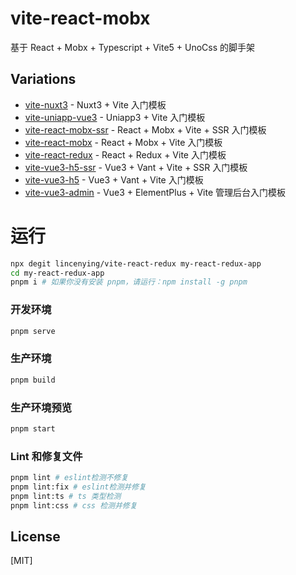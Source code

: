 # vite-react-mobx

基于 React + Mobx + Typescript + Vite5 + UnoCss 的脚手架

## Variations

-   [vite-nuxt3](https://github.com/lincenying/vite-nuxt3) - Nuxt3 + Vite 入门模板
-   [vite-uniapp-vue3](https://github.com/lincenying/vite-uniapp-vue3) - Uniapp3 + Vite 入门模板
-   [vite-react-mobx-ssr](https://github.com/lincenying/vite-react-mobx-ssr) - React + Mobx + Vite + SSR 入门模板
-   [vite-react-mobx](https://github.com/lincenying/vite-react-mobx) - React + Mobx + Vite 入门模板
-   [vite-react-redux](https://github.com/lincenying/vite-react-redux) - React + Redux + Vite 入门模板
-   [vite-vue3-h5-ssr](https://github.com/lincenying/vite-vue3-h5-ssr) - Vue3 + Vant + Vite + SSR 入门模板
-   [vite-vue3-h5](https://github.com/lincenying/vite-vue3-h5) - Vue3 + Vant + Vite 入门模板
-   [vite-vue3-admin](https://github.com/lincenying/vite-vue3-admin) - Vue3 + ElementPlus + Vite 管理后台入门模板

# 运行

```bash
npx degit lincenying/vite-react-redux my-react-redux-app
cd my-react-redux-app
pnpm i # 如果你没有安装 pnpm，请运行：npm install -g pnpm
```

### 开发环境

```bash
pnpm serve
```

### 生产环境

```bash
pnpm build
```

### 生产环境预览

```bash
pnpm start
```

### Lint 和修复文件

```bash
pnpm lint # eslint检测不修复
pnpm lint:fix # eslint检测并修复
pnpm lint:ts # ts 类型检测
pnpm lint:css # css 检测并修复

```

## License

[MIT]
